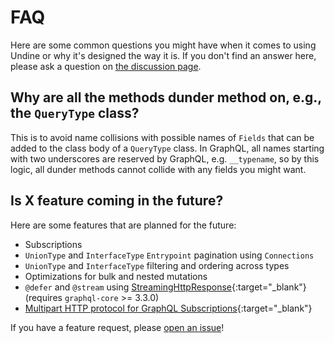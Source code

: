 # FAQ

Here are some common questions you might have when it comes to using Undine
or why it's designed the way it is. If you don't find an answer here,
please ask a question on [the discussion page](https://github.com/MrThearMan/undine/discussions).

## Why are all the methods dunder method on, e.g., the `QueryType` class?

This is to avoid name collisions with possible names of `Fields` that
can be added to the class body of a `QueryType` class. In GraphQL, all names
starting with two underscores are reserved by GraphQL, e.g. `__typename`,
so by this logic, all dunder methods cannot collide with any fields you might want.

## Is X feature coming in the future?

Here are some features that are planned for the future:

- Subscriptions
- `UnionType` and `InterfaceType` `Entrypoint` pagination using `Connections`
- `UnionType` and `InterfaceType` filtering and ordering across types
- Optimizations for bulk and nested mutations
- `@defer` and `@stream` using [StreamingHttpResponse]{:target="_blank"} (requires `graphql-core` >= 3.3.0)
- [Multipart HTTP protocol for GraphQL Subscriptions]{:target="_blank"}

[StreamingHttpResponse]: https://docs.djangoproject.com/en/stable/ref/request-response/#django.http.StreamingHttpResponse
[Multipart HTTP protocol for GraphQL Subscriptions]: https://www.apollographql.com/docs/graphos/routing/operations/subscriptions/multipart-protocol

If you have a feature request, please [open an issue](contributing.md#i-have-a-feature-request)!
